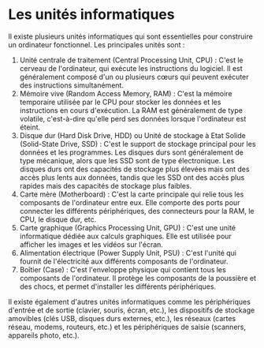 # Les unités informatiques

Il existe plusieurs unités informatiques qui sont essentielles pour construire un ordinateur fonctionnel. Les principales unités sont :

1. Unité centrale de traitement (Central Processing Unit, CPU) : C'est le cerveau de l'ordinateur, qui exécute les instructions du logiciel. Il est généralement composé d'un ou plusieurs cœurs qui peuvent exécuter des instructions simultanément.
2. Mémoire vive (Random Access Memory, RAM) : C'est la mémoire temporaire utilisée par le CPU pour stocker les données et les instructions en cours d'exécution. La RAM est généralement de type volatile, c'est-à-dire qu'elle perd ses données lorsque l'ordinateur est éteint.
3. Disque dur (Hard Disk Drive, HDD) ou Unité de stockage à Etat Solide (Solid-State Drive, SSD) : C'est le support de stockage principal pour les données et les programmes. Les disques durs sont généralement de type mécanique, alors que les SSD sont de type électronique. Les disques durs ont des capacités de stockage plus élevées mais ont des accès plus lents aux données, tandis que les SSD ont des accès plus rapides mais des capacités de stockage plus faibles.
4. Carte mère (Motherboard) : C'est la carte principale qui relie tous les composants de l'ordinateur entre eux. Elle comporte des ports pour connecter les différents périphériques, des connecteurs pour la RAM, le CPU, le disque dur, etc.
5. Carte graphique (Graphics Processing Unit, GPU) : C'est une unité informatique dédiée aux calculs graphiques. Elle est utilisée pour afficher les images et les vidéos sur l'écran.
6. Alimentation électrique (Power Supply Unit, PSU) : C'est l'unité qui fournit de l'électricité aux différents composants de l'ordinateur.
7. Boîtier (Case) : C'est l'enveloppe physique qui contient tous les composants de l'ordinateur. Il protège les composants de la poussière et des chocs, et permet d'installer les différents périphériques.

Il existe également d'autres unités informatiques comme les périphériques d'entrée et de sortie (clavier, souris, écran, etc.), les dispositifs de stockage amovibles (clés USB, disques durs externes, etc.), les réseaux (cartes réseau, modems, routeurs, etc.) et les périphériques de saisie (scanners, appareils photo, etc.).
